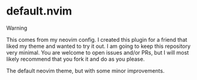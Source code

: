 # default.nvim

> [!WARNING]
> This comes from my neovim config.  I created this plugin for a friend that liked my theme and wanted to try it out.  I am going to keep this repository very minimal.  You are welcome to open issues and/or PRs, but I will most likely recommend that you fork it and do as you please.

The default neovim theme, but with some minor improvements.
